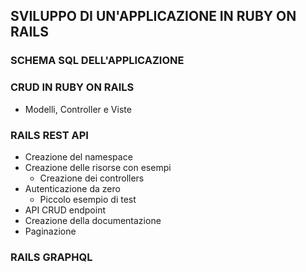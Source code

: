 ## SVILUPPO DI UN'APPLICAZIONE IN RUBY ON RAILS

### SCHEMA SQL DELL'APPLICAZIONE

### CRUD IN RUBY ON RAILS
* Modelli, Controller e Viste

### RAILS REST API
 * Creazione del namespace
 * Creazione delle risorse con esempi
    * Creazione dei controllers
 * Autenticazione da zero
    * Piccolo esempio di test
 * API CRUD endpoint
 * Creazione della documentazione
 * Paginazione



### RAILS GRAPHQL 

    
